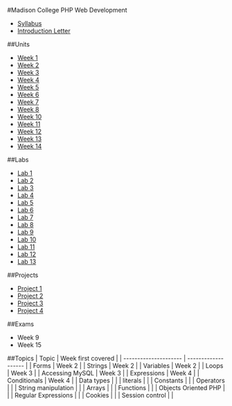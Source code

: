 #Madison College PHP Web Development 
* [Syllabus](syllabus.md)
* [Introduction Letter](introletter.md)

##Units
* [Week 1](Units/week01/week1.md)
* [Week 2](Units/week02/week2.md)
* [Week 3](Units/week03/week3.md)
* [Week 4](Units/week04/week4.md)
* [Week 5](Units/week05/week5.md)
* [Week 6](Units/week06/week6.md)
* [Week 7](Units/week07/week7.md)
* [Week 8](Units/week08/week8.md)
* [Week 10](Units/week10/week10.md)
* [Week 11](Units/week11/week11.md)
* [Week 12](Units/week12/week12.md)
* [Week 13](Units/week13/week13.md)
* [Week 14](Units/week14/week14.md)

##Labs
* [Lab 1](labs/lab01.md)
* [Lab 2](labs/lab02.md)
* [Lab 3](labs/lab03.md)
* [Lab 4](labs/lab04.md)
* [Lab 5](labs/lab05.md)
* [Lab 6](labs/lab06.md)
* [Lab 7](labs/lab07.md)
* [Lab 8](labs/lab08.md)
* [Lab 9](labs/lab09.md)
* [Lab 10](labs/lab11.md)
* [Lab 11](labs/lab12.md)
* [Lab 12](labs/lab13.md)
* [Lab 13](labs/lab14.md)

##Projects
* [Project 1](projects/project1/project1.md)
* [Project 2](projects/project2/project2.md)
* [Project 3](projects/project3/project3.md)
* [Project 4](projects/project4/project4.md)

##Exams
* Week 9
* Week 15



##Topics
| Topic                 | Week first covered  |
| --------------------- | ------------------- |
| Forms                 | Week 2              |
| Strings               | Week 2              |
| Variables             | Week 2              |
| Loops                 | Week 3              |
| Accessing MySQL       | Week 3              |
| Expressions           | Week 4              |
| Conditionals          | Week 4              |
| Data types            |                     | 
| literals              |                     | 
| Constants             |                     |
| Operators             |                     |
| String manipulation   |                     |
| Arrays                |                     |
| Functions             |                     |
| Objects Oriented PHP  |                     |
| Regular Expressions   |                     |
| Cookies               |                     |
| Session control       |                     |
